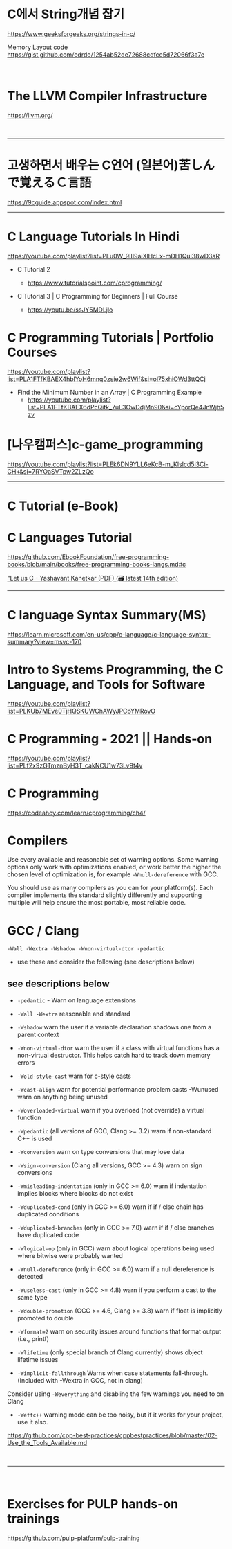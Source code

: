 # C에서 String개념 잡기

https://www.geeksforgeeks.org/strings-in-c/

Memory Layout code https://gist.github.com/edrdo/1254ab52de72688cdfce5d72066f3a7e

<br>


# The LLVM Compiler Infrastructure 

https://llvm.org/

<br>

<hr>

# 고생하면서 배우는 C언어 (일본어)苦しんで覚えるＣ言語

https://9cguide.appspot.com/index.html

<hr>

# C Language Tutorials In Hindi

https://youtube.com/playlist?list=PLu0W_9lII9aiXlHcLx-mDH1Qul38wD3aR

  - C Tutorial 2

    - https://www.tutorialspoint.com/cprogramming/

  - C Tutorial 3 | C Programming for Beginners | Full Course

    - https://youtu.be/ssJY5MDLjlo

# C Programming Tutorials | Portfolio Courses

https://youtube.com/playlist?list=PLA1FTfKBAEX4hblYoH6mnq0zsie2w6Wif&si=ol75xhiOWd3ttQCj

- Find the Minimum Number in an Array | C Programming Example
  - https://youtube.com/playlist?list=PLA1FTfKBAEX6dPcQitk_7uL3OwDdjMn90&si=cYporQe4JnWjh5zv

# [나우캠퍼스]c-game_programming

https://youtube.com/playlist?list=PLEk6DN9YLL6eKcB-m_KlsIcd5i3Ci-CHk&si=7RYOaSVTpw2ZLzQo

<hr>

# C Tutorial (e-Book)


# C Languages Tutorial

https://github.com/EbookFoundation/free-programming-books/blob/main/books/free-programming-books-langs.md#c

["Let us C - Yashavant Kanetkar (PDF) (🗃️ latest 14th edition)](https://ia903402.us.archive.org/1/items/let-us-c/LET%20US%20C.pdf)

<hr>

# C language Syntax Summary(MS)

https://learn.microsoft.com/en-us/cpp/c-language/c-language-syntax-summary?view=msvc-170

# Intro to Systems Programming, the C Language, and Tools for Software

https://youtube.com/playlist?list=PLKUb7MEve0TjHQSKUWChAWyJPCpYMRovO

# C Programming - 2021 || Hands-on

https://youtube.com/playlist?list=PLf2x9zGTmznByH3T_cakNCU1w73Lv9t4v

# C Programming

https://codeahoy.com/learn/cprogramming/ch4/

# Compilers

Use every available and reasonable set of warning options. Some warning options only work with optimizations enabled, or work better the higher the chosen level of optimization is, for example 
```-Wnull-dereference```
 with GCC.

You should use as many compilers as you can for your platform(s). Each compiler implements the standard slightly differently and supporting multiple will help ensure the most portable, most reliable code.

# GCC / Clang
```-Wall -Wextra -Wshadow -Wnon-virtual-dtor -pedantic``` 
- use these and consider the following (see descriptions below)

## see descriptions below

- ```-pedantic``` - Warn on language extensions

- ```-Wall -Wextra``` reasonable and standard

- ```-Wshadow``` warn the user if a variable declaration shadows one from a parent context

- ```-Wnon-virtual-dtor``` warn the user if a class with virtual functions has a non-virtual destructor. This helps catch hard to track down memory errors

- ```-Wold-style-cast``` warn for c-style casts

- ```-Wcast-align``` warn for potential performance problem casts
-Wunused warn on anything being unused

- ```-Woverloaded-virtual``` warn if you overload (not override) a virtual function

- ```-Wpedantic``` (all versions of GCC, Clang >= 3.2) warn if non-standard C++ is used

- ```-Wconversion``` warn on type conversions that may lose data

- ```-Wsign-conversion``` (Clang all versions, GCC >= 4.3) warn on sign conversions

- ```-Wmisleading-indentation``` (only in GCC >= 6.0) warn if indentation implies blocks where blocks do not exist

- ```-Wduplicated-cond``` (only in GCC >= 6.0) warn if if / else chain has duplicated conditions

- ```-Wduplicated-branches``` (only in GCC >= 7.0) warn if if / else branches have duplicated code

- ```-Wlogical-op``` (only in GCC) warn about logical operations being used where bitwise were probably wanted

- ```-Wnull-dereference``` (only in GCC >= 6.0) warn if a null dereference is detected

- ```-Wuseless-cast``` (only in GCC >= 4.8) warn if you perform a cast to the same type

- ```-Wdouble-promotion``` (GCC >= 4.6, Clang >= 3.8) warn if float is implicitly promoted to double

- ```-Wformat=2``` warn on security issues around functions that format output (i.e., printf)

- ```-Wlifetime``` (only special branch of Clang currently) shows object lifetime issues

- ```-Wimplicit-fallthrough``` Warns when case statements fall-through. (Included with -Wextra in GCC, not in clang)

Consider using ```-Weverything``` and disabling the few warnings you need to on Clang

- ```-Weffc++``` warning mode can be too noisy, but if it works for your project, use it also.


https://github.com/cpp-best-practices/cppbestpractices/blob/master/02-Use_the_Tools_Available.md


<br>

<hr>

<br>

# Exercises for PULP hands-on trainings

https://github.com/pulp-platform/pulp-training

<br>
